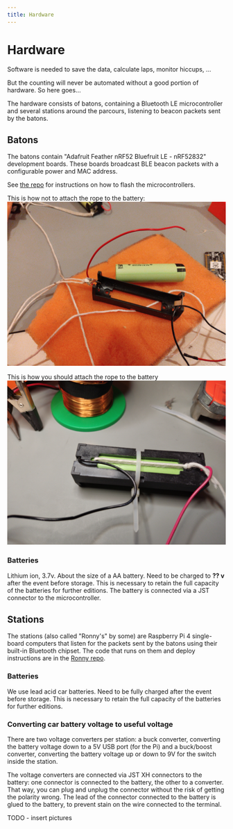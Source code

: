 ```yaml
---
title: Hardware
---
```


# Hardware

Software is needed to save the data, calculate laps, monitor hiccups, ...

But the counting will never be automated without a good portion of hardware. So here goes...

The hardware consists of batons, containing a Bluetooth LE microcontroller and several stations around the parcours, listening to beacon packets sent by the batons.

## Batons

The batons contain "Adafruit Feather nRF52 Bluefruit LE - nRF52832" development boards. These boards broadcast BLE beacon packets with a configurable power and MAC address.

See [the repo](https://github.com/12urenloop/baton_firmware/) for instructions on how to flash the microcontrollers.

This is how not to attach the rope to the battery:
 ![How not to attach batons](/assets/images/baton_bad.jpg)

This is how you should attach the rope to the battery 
![How to attach batons](/assets/images/baton_good.jpg)


### Batteries

Lithium ion, 3.7v. About the size of a AA battery. Need to be charged to **?? v** after the event before storage. This is necessary to retain the full capacity of the batteries for further editions. The battery is connected via a JST connector to the microcontroller.

## Stations

The stations (also called "Ronny's" by some) are Raspberry Pi 4 single-board computers that listen for the packets sent by the batons using their built-in Bluetooth chipset. The code that runs on them and deploy instructions are in the [Ronny repo](https://github.com/12urenloop/Ronny-the-station-chef).

### Batteries

We use lead acid car batteries. Need to be fully charged after the event before storage. This is necessary to retain the full capacity of the batteries for further editions.

### Converting car battery voltage to useful voltage

There are two voltage converters per station: a buck converter, converting the battery voltage down to a 5V USB port (for the Pi) and a buck/boost converter, converting the battery voltage up or down to 9V for the switch inside the station.

The voltage converters are connected via JST XH connectors to the battery: one connector is connected to the battery, the other to a converter. That way, you can plug and unplug the connector without the risk of getting
the polarity wrong. The lead of the connector connected to the battery is glued to the battery, to prevent stain
on the wire connected to the terminal.

TODO - insert pictures